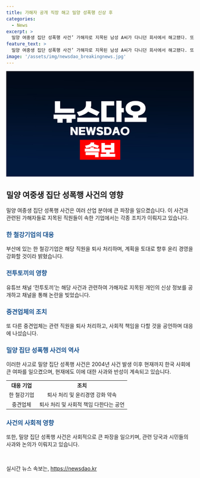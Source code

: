 ```yaml
---
title: 가해자 공개 직장 해고 밀양 성폭행 신상 후
categories:
  - News
excerpt: >
  밀양 여중생 집단 성폭행 사건’ 가해자로 지목된 남성 A씨가 다니던 회사에서 해고됐다. 또 다른 가해자 B씨도 퇴직 처리됐는데, 중견기업은 사회적으로 쟁점이 된 사건 관련 직원은 퇴직 처리됐다. 당사는 기업의 사회적 책임을 다하도록 노력하겠다고 밝혔다. 이에 대응해 ‘전투토끼’ 유튜브 채널이 A씨와 B씨를 공격하며 개인정보를 노출했고, 이에 대한 강한 비난이 이어지고 있다. 사건은 2004년 발생한 밀양 집단 성폭행 사건으로, 가해자 중 형사 처벌받지 않아 국민적 공분을 샀다. 지난달 25일 밀양시 관련 당사자들은 사과문을 통해 국민에게 사죄의 뜻을 전달했다.
feature_text: >
  밀양 여중생 집단 성폭행 사건’ 가해자로 지목된 남성 A씨가 다니던 회사에서 해고됐다. 또 다른 가해자 B씨도 퇴직 처리됐는데, 중견기업은 사회적으로 쟁점이 된 사건 관련 직원은 퇴직 처리됐다. 당사는 기업의 사회적 책임을 다하도록 노력하겠다고 밝혔다. 이에 대응해 ‘전투토끼’ 유튜브 채널이 A씨와 B씨를 공격하며 개인정보를 노출했고, 이에 대한 강한 비난이 이어지고 있다. 사건은 2004년 발생한 밀양 집단 성폭행 사건으로, 가해자 중 형사 처벌받지 않아 국민적 공분을 샀다. 지난달 25일 밀양시 관련 당사자들은 사과문을 통해 국민에게 사죄의 뜻을 전달했다.
image: '/assets/img/newsdao_breakingnews.jpg'
---
```


<p><img src="/assets/img/newsdao_breakingnews.jpg" alt="firstkoreanews 속보" /></p>

<h2 data-ke-size="size26">밀양 여중생 집단 성폭행 사건의 영향</h2>

<p data-ke-size="size16">밀양 여중생 집단 성폭행 사건은 여러 산업 분야에 큰 파장을 일으켰습니다. 이 사건과 관련된 가해자들로 지목된 직원들이 속한 기업에서는 각종 조치가 이뤄지고 있습니다.</p>

<h3><b><span style="color: #1a5490;">한 철강기업의 대응</span></b></h3>

<p data-ke-size="size16">부산에 있는 한 철강기업은 해당 직원을 퇴사 처리하며, 계획을 토대로 향후 윤리 경영을 강화할 것이라 밝혔습니다.</p>

<h3><b><span style="color: #1a5490;">전투토끼의 영향</span></b></h3>

<p data-ke-size="size16">유튜브 채널 ‘전투토끼’는 해당 사건과 관련하여 가해자로 지목된 개인의 신상 정보를 공개하고 채널을 통해 논란을 빚었습니다.</p>

<h3><b><span style="color: #1a5490;">중견업체의 조치</span></b></h3>

<p data-ke-size="size16">또 다른 중견업체는 관련 직원을 퇴사 처리하고, 사회적 책임을 다할 것을 공언하며 대응에 나섰습니다.</p>

<h3><b><span style="color: #1a5490;">밀양 집단 성폭행 사건의 역사</span></b></h3>

<p data-ke-size="size16">이러한 사고로 밀양 집단 성폭행 사건은 2004년 사건 발생 이후 현재까지 한국 사회에 큰 여파를 일으켰으며, 현재에도 이에 대한 사과와 반성이 계속되고 있습니다.</p>

<table>
  <tbody>
    <tr>
      <td style="text-align: center; height: 17px;"><b>대응 기업</b></td>
      <td style="text-align: center; height: 17px;"><b>조치</b></td>
    </tr>
    <tr>
      <td style="text-align: center; height: 17px;">한 철강기업</td>
      <td style="text-align: center; height: 17px;">퇴사 처리 및 윤리경영 강화 약속</td>
    </tr>
    <tr>
      <td style="text-align: center; height: 17px;">중견업체</td>
      <td style="text-align: center; height: 17px;">퇴사 처리 및 사회적 책임 다한다는 공언</td>
    </tr>
  </tbody>
</table>

<h3><b><span style="color: #1a5490;">사건의 사회적 영향</span></b></h3>

<p data-ke-size="size16">또한, 밀양 집단 성폭행 사건은 사회적으로 큰 파장을 일으키며, 관련 당국과 시민들의 사과와 논의가 이뤄지고 있습니다.</p>

<p data-ke-size="size16">&nbsp;</p>
실시간 뉴스 속보는, <a href="https://newsdao.kr" rel="dofollow">https://newsdao.kr</a>


